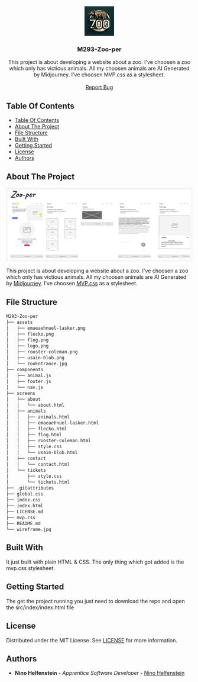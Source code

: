 <br/>
<p align="center">
  <a href="https://github.com/NinoHelfenstein/ M293-Zoo-per">
    <img src="assets/logo.png" alt="Logo" width="80" height="80">
  </a>

  <h3 align="center">M293-Zoo-per</h3>

  <p align="center">
    This project is about developing a website about a zoo. I've choosen a zoo which only has victious animals. All my choosen animals are AI Generated by Midjourney. I've choosen MVP.css as a stylesheet.
    <br/>
    <br/>
    <a href="https://github.com/NinoHelfenstein/M293-Zoo-per/issues">Report Bug</a>
  </p>
</p>

## Table Of Contents

- [Table Of Contents](#table-of-contents)
- [About The Project](#about-the-project)
- [File Structure](#file-structure)
- [Built With](#built-with)
- [Getting Started](#getting-started)
- [License](#license)
- [Authors](#authors)

## About The Project

![Wireframe](wireframe.jpg)

This project is about developing a website about a zoo. I've choosen a zoo which only has victious animals. All my choosen animals are AI Generated by [Midjourney](http://midjouney.com). I've choosen [MVP.css](https://andybrewer.github.io/mvp/) as a stylesheet.

## File Structure

```
M293-Zoo-per
├── assets
│   ├── emaeaehnuel-lasker.png
│   ├── flecko.png
│   ├── flog.png
│   ├── logo.png
│   ├── rooster-coleman.png
│   ├── usain-blob.png
│   └── zooEntrance.jpg
├── components
│   ├── animal.js
│   ├── footer.js
│   └── nav.js
├── screens
│   ├── about
│   │   └── about.html
│   ├── animals
│   │   ├── animals.html
│   │   ├── emaeaehnuel-lasker.html
│   │   ├── flecko.html
│   │   ├── flog.html
│   │   ├── rooster-coleman.html
│   │   ├── style.css
│   │   └── usain-blob.html
│   ├── contact
│   │   └── contact.html
│   └── tickets
│       ├── style.css
│       └── tickets.html
├── .gitattributes
├── global.css
├── index.css
├── index.html
├── LICENSE.md
├── mvp.css
├── README.md
└── wireframe.jpg
```

## Built With

It just built with plain HTML & CSS. The only thing which got added is the mvp.css stylesheet.

## Getting Started

The get the project running you just need to download the repo and open the src/index/index.html file

## License

Distributed under the MIT License. See [LICENSE](https://github.com/NinoHelfenstein/M293-Zoo-per/blob/main/LICENSE.md) for more information.

## Authors

- **Nino Helfenstein** - _Apprentice Software Developer_ - [Nino Helfenstein](https://github.com/NinoHelfenstein/)
